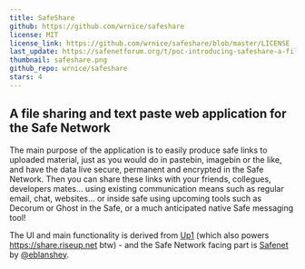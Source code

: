 ```yaml
---
title: SafeShare
github: https://github.com/wrnice/safeshare
license: MIT
license_link: https://github.com/wrnice/safeshare/blob/master/LICENSE
last_update: https://safenetforum.org/t/poc-introducing-safeshare-a-file-sharing-and-pasting-webapp/9486/28
thumbnail: safeshare.png
github_repo: wrnice/safeshare
stars: 4
---
```


## A file sharing and text paste web application for the Safe Network

The main purpose of the application is to easily produce safe links to uploaded material, just as you would do in pastebin, imagebin or the like, and have the data live secure, permanent and encrypted in the Safe Network. Then you can share these links with your friends, collegues, developers mates... using existing communication means such as regular email, chat, websites... or inside safe using upcoming tools such as Decorum or Ghost in the Safe, or a much anticipated native Safe messaging tool!

The UI and main functionality is derived from [Up1](https://github.com/Upload/Up1) (which also powers <https://share.riseup.net> btw) - and the Safe Network facing part is [Safenet](https://github.com/eblanshey/safenet) by [@eblanshey](https://forum.safenetwork.io/users/eblanshey).
